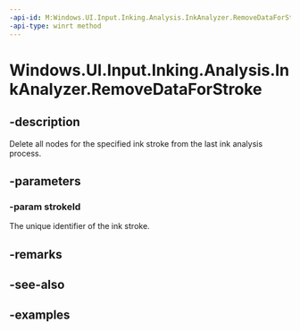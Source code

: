 ```yaml
---
-api-id: M:Windows.UI.Input.Inking.Analysis.InkAnalyzer.RemoveDataForStroke(System.UInt32)
-api-type: winrt method
---
```


<!-- Method syntax.
public void InkAnalyzer.RemoveDataForStroke(UInt32 strokeId)
-->

# Windows.UI.Input.Inking.Analysis.InkAnalyzer.RemoveDataForStroke


## -description

Delete all nodes for the specified ink stroke from the last ink analysis process.

## -parameters

### -param strokeId

The unique identifier of the ink stroke.

## -remarks

## -see-also

## -examples

